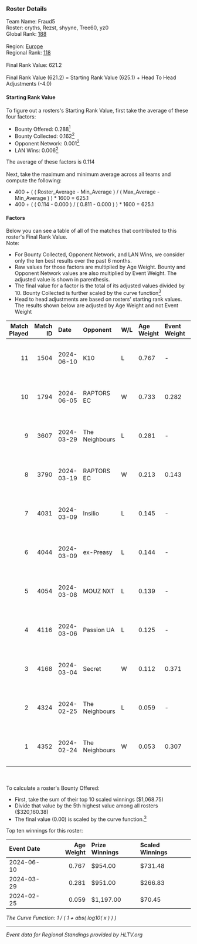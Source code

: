 ### Roster Details<br />
Team Name: Fraud5<br />
Roster: cryths, Rezst, shyyne, Tree60, yz0<br />
Global Rank: [188](../standings_global.md)<br />
<br />
Region: [Europe]( ../standings_europe.md)<br />
Regional Rank: [118]( ../standings_europe.md)<br />
<br />
Final Rank Value:  621.2<br />
<br />
Final Rank Value (621.2) = Starting Rank Value (625.1) + Head To Head Adjustments (-4.0)<br />

#### Starting Rank Value<br />
To figure out a rosters's Starting Rank Value, first take the average of these four factors:<br />
- Bounty Offered: 0.288[<sup>1</sup>](#table2)
- Bounty Collected: 0.162[<sup>2</sup>](#table1)
- Opponent Network: 0.001[<sup>2</sup>](#table1)
- LAN Wins: 0.006[<sup>2</sup>](#table1)

The average of these factors is 0.114<br />
<br />
Next, take the maximum and minimum average across all teams and compute the following:<br />
- 400 + ( ( Roster_Average - Min_Average ) / ( Max_Average - Min_Average ) ) * 1600 = 625.1
- 400 + ( ( 0.114 - 0.000 ) / ( 0.811 - 0.000 ) ) * 1600 = 625.1


#### Factors<br />
Below you can see a table of all of the matches that contributed to this roster's Final Rank Value.<br />
Note:<br />

- For Bounty Collected, Opponent Network, and LAN Wins, we consider only the ten best results over the past 6 months.
- Raw values for those factors are multiplied by Age Weight. Bounty and Opponent Network values are also multiplied by Event Weight. The adjusted value is shown in parenthesis.
- The final value for a factor is the total of its adjusted values divided by 10. Bounty Collected is further scaled by the curve function[<sup>3</sup>](#curveFunction)
- Head to head adjustments are based on rosters' starting rank values. The results shown below are adjusted by Age Weight and not Event Weight
<span id="table1"></span><br />


| Match Played | Match ID | Date       | Opponent       | W/L | Age Weight | Event Weight | Bounty Collected | Opponent Network | LAN Wins  | H2H Adj. | Roster                                |
| -: | -: | :- | :- | :- | :- | :- | :- | :- | :- | -: | :- |
|           11 |     1504 | 2024-06-10 | K10            | L   | 0.767      | -            | -                | -                | -         |    -9.95 | cryths, Rezst, shyyne, Tree60, yz0    |
|           10 |     1794 | 2024-06-05 | RAPTORS EC     | W   | 0.733      | 0.282        | 0.000 (0.000)    | 0.028 (0.006)    | 0 (0.000) |     9.74 | cryths, Rezst, shyyne, Tree60, yz0    |
|            9 |     3607 | 2024-03-29 | The Neighbours | L   | 0.281      | -            | -                | -                | -         |    -3.95 | Kisynergy, Rezst, shyyne, Tree60, yz0 |
|            8 |     3790 | 2024-03-19 | RAPTORS EC     | W   | 0.213      | 0.143        | 0.000 (0.000)    | 0.007 (0.000)    | 0 (0.000) |     2.06 | Kisynergy, Rezst, shyyne, Tree60, yz0 |
|            7 |     4031 | 2024-03-09 | Insilio        | L   | 0.145      | -            | -                | -                | -         |    -0.93 | Rezst, shyyne, SLY, Tree60, yz0       |
|            6 |     4044 | 2024-03-09 | ex-Preasy      | L   | 0.144      | -            | -                | -                | -         |    -1.52 | Rezst, shyyne, SLY, Tree60, yz0       |
|            5 |     4054 | 2024-03-08 | MOUZ NXT       | L   | 0.139      | -            | -                | -                | -         |    -0.46 | Rezst, shyyne, SLY, Tree60, yz0       |
|            4 |     4116 | 2024-03-06 | Passion UA     | L   | 0.125      | -            | -                | -                | -         |    -0.31 | Rezst, shyyne, SLY, Tree60, yz0       |
|            3 |     4168 | 2024-03-04 | Secret         | W   | 0.112      | 0.371        | 0.000 (0.000)    | 0.046 (0.002)    | 0 (0.000) |     1.30 | Rezst, shyyne, SLY, Tree60, yz0       |
|            2 |     4324 | 2024-02-25 | The Neighbours | L   | 0.059      | -            | -                | -                | -         |    -0.85 | Rezst, shyyne, SLY, Tree60, yz0       |
|            1 |     4352 | 2024-02-24 | The Neighbours | W   | 0.053      | 0.307        | 0.002 (0.000)    | 0.026 (0.000)    | 1 (0.053) |     0.90 | Rezst, shyyne, SLY, Tree60, yz0       |

<br />
<span id="table2"></span><br />
To calculate a roster's Bounty Offered:<br />

- First, take the sum of their top 10 scaled winnings ($1,068.75)
- Divide that value by the 5th highest value among all rosters ($320,160.38)
- The final value (0.00) is scaled by the curve function.[<sup>3</sup>](#curveFunction)

Top ten winnings for this roster:<br />

| Event Date | Age Weight | Prize Winnings | Scaled Winnings |
| :- | -: | :- | :- |
| 2024-06-10 |      0.767 | $954.00        | $731.48         |
| 2024-03-29 |      0.281 | $951.00        | $266.83         |
| 2024-02-25 |      0.059 | $1,197.00      | $70.45          |


<span id="curveFunction"></span>_The Curve Function: 1 / ( 1 + abs( log10( x ) ) )_<br />

---
_Event data for Regional Standings provided by HLTV.org_<br />
